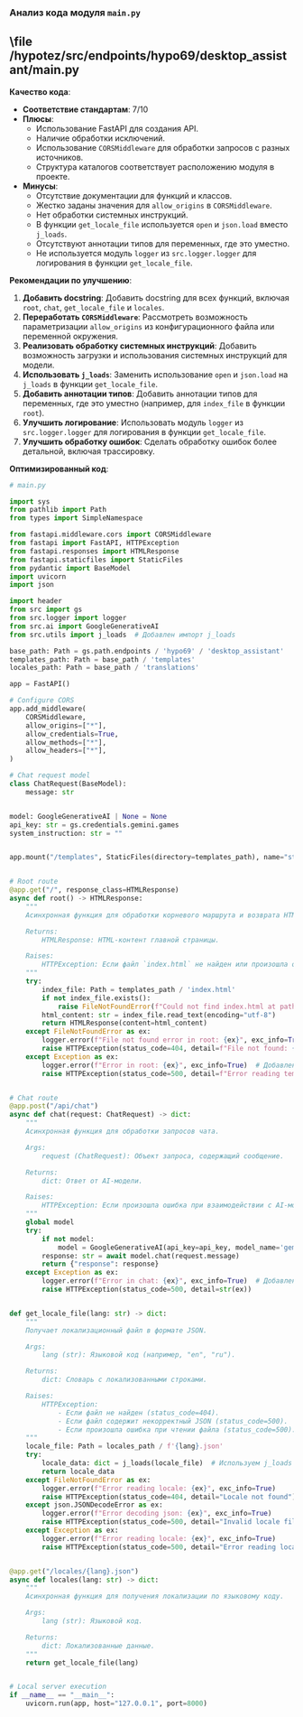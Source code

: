 ### **Анализ кода модуля `main.py`**

## \file /hypotez/src/endpoints/hypo69/desktop_assistant/main.py

**Качество кода**:
- **Соответствие стандартам**: 7/10
- **Плюсы**:
    - Использование FastAPI для создания API.
    - Наличие обработки исключений.
    - Использование `CORSMiddleware` для обработки запросов с разных источников.
    - Структура каталогов соответствует расположению модуля в проекте.
- **Минусы**:
    - Отсутствие документации для функций и классов.
    - Жестко заданы значения для `allow_origins` в `CORSMiddleware`.
    - Нет обработки системных инструкций.
    - В функции `get_locale_file` используется `open` и `json.load` вместо `j_loads`.
    - Отсутствуют аннотации типов для переменных, где это уместно.
    - Не используется модуль `logger` из `src.logger.logger` для логирования в функции `get_locale_file`.

**Рекомендации по улучшению**:

1.  **Добавить docstring**: Добавить docstring для всех функций, включая `root`, `chat`, `get_locale_file` и `locales`.
2.  **Переработать `CORSMiddleware`**: Рассмотреть возможность параметризации `allow_origins` из конфигурационного файла или переменной окружения.
3.  **Реализовать обработку системных инструкций**: Добавить возможность загрузки и использования системных инструкций для модели.
4.  **Использовать `j_loads`**: Заменить использование `open` и `json.load` на `j_loads` в функции `get_locale_file`.
5.  **Добавить аннотации типов**: Добавить аннотации типов для переменных, где это уместно (например, для `index_file` в функции `root`).
6.  **Улучшить логирование**: Использовать модуль `logger` из `src.logger.logger` для логирования в функции `get_locale_file`.
7.  **Улучшить обработку ошибок**: Сделать обработку ошибок более детальной, включая трассировку.

**Оптимизированный код**:

```python
# main.py

import sys
from pathlib import Path
from types import SimpleNamespace

from fastapi.middleware.cors import CORSMiddleware
from fastapi import FastAPI, HTTPException
from fastapi.responses import HTMLResponse
from fastapi.staticfiles import StaticFiles
from pydantic import BaseModel
import uvicorn
import json

import header
from src import gs
from src.logger import logger
from src.ai import GoogleGenerativeAI
from src.utils import j_loads  # Добавлен импорт j_loads

base_path: Path = gs.path.endpoints / 'hypo69' / 'desktop_assistant'
templates_path: Path = base_path / 'templates'
locales_path: Path = base_path / 'translations'

app = FastAPI()

# Configure CORS
app.add_middleware(
    CORSMiddleware,
    allow_origins=["*"],
    allow_credentials=True,
    allow_methods=["*"],
    allow_headers=["*"],
)

# Chat request model
class ChatRequest(BaseModel):
    message: str


model: GoogleGenerativeAI | None = None
api_key: str = gs.credentials.gemini.games
system_instruction: str = ""


app.mount("/templates", StaticFiles(directory=templates_path), name="static")  # Ensuring mounting at root


# Root route
@app.get("/", response_class=HTMLResponse)
async def root() -> HTMLResponse:
    """
    Асинхронная функция для обработки корневого маршрута и возврата HTML-страницы.

    Returns:
        HTMLResponse: HTML-контент главной страницы.

    Raises:
        HTTPException: Если файл `index.html` не найден или произошла ошибка при чтении файла.
    """
    try:
        index_file: Path = templates_path / 'index.html'
        if not index_file.exists():
            raise FileNotFoundError(f"Could not find index.html at path: {index_file}")
        html_content: str = index_file.read_text(encoding="utf-8")
        return HTMLResponse(content=html_content)
    except FileNotFoundError as ex:
        logger.error(f"File not found error in root: {ex}", exc_info=True)  # Добавлено логирование с exc_info
        raise HTTPException(status_code=404, detail=f"File not found: {str(ex)}")
    except Exception as ex:
        logger.error(f"Error in root: {ex}", exc_info=True)  # Добавлено логирование с exc_info
        raise HTTPException(status_code=500, detail=f"Error reading templates: {str(ex)}")


# Chat route
@app.post("/api/chat")
async def chat(request: ChatRequest) -> dict:
    """
    Асинхронная функция для обработки запросов чата.

    Args:
        request (ChatRequest): Объект запроса, содержащий сообщение.

    Returns:
        dict: Ответ от AI-модели.

    Raises:
        HTTPException: Если произошла ошибка при взаимодействии с AI-моделью.
    """
    global model
    try:
        if not model:
            model = GoogleGenerativeAI(api_key=api_key, model_name='gemini-2.0-flash-exp')
        response: str = await model.chat(request.message)
        return {"response": response}
    except Exception as ex:
        logger.error(f"Error in chat: {ex}", exc_info=True)  # Добавлено логирование с exc_info
        raise HTTPException(status_code=500, detail=str(ex))


def get_locale_file(lang: str) -> dict:
    """
    Получает локализационный файл в формате JSON.

    Args:
        lang (str): Языковой код (например, "en", "ru").

    Returns:
        dict: Словарь с локализованными строками.

    Raises:
        HTTPException:
            - Если файл не найден (status_code=404).
            - Если файл содержит некорректный JSON (status_code=500).
            - Если произошла ошибка при чтении файла (status_code=500).
    """
    locale_file: Path = locales_path / f'{lang}.json'
    try:
        locale_data: dict = j_loads(locale_file)  # Используем j_loads для чтения JSON
        return locale_data
    except FileNotFoundError as ex:
        logger.error(f"Error reading locale: {ex}", exc_info=True)
        raise HTTPException(status_code=404, detail="Locale not found")
    except json.JSONDecodeError as ex:
        logger.error(f"Error decoding json: {ex}", exc_info=True)
        raise HTTPException(status_code=500, detail="Invalid locale file")
    except Exception as ex:
        logger.error(f"Error reading locale: {ex}", exc_info=True)
        raise HTTPException(status_code=500, detail="Error reading locales")


@app.get("/locales/{lang}.json")
async def locales(lang: str) -> dict:
    """
    Асинхронная функция для получения локализации по языковому коду.

    Args:
        lang (str): Языковой код.

    Returns:
        dict: Локализованные данные.
    """
    return get_locale_file(lang)


# Local server execution
if __name__ == "__main__":
    uvicorn.run(app, host="127.0.0.1", port=8000)